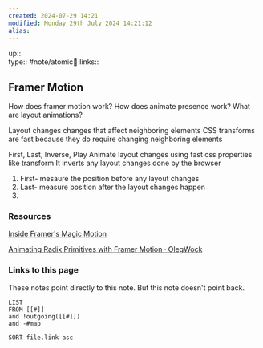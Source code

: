 ```yaml
---
created: 2024-07-29 14:21 
modified: Monday 29th July 2024 14:21:12
alias: 
---
```

up::  
type:: #note/atomic🌳 
links::
## Framer Motion

How does framer motion work?
How does animate presence work?
What are layout animations?

Layout changes
changes that affect neighboring elements
CSS transforms are fast because they do require changing neighboring elements

First, Last, Inverse, Play
Animate layout changes using fast css properties like transform
It inverts any layout changes done by the browser
1. First- mesaure the position before any layout changes
2. Last- measure position after the layout changes happen
3. 


### Resources
[Inside Framer's Magic Motion](https://www.nan.fyi/magic-motion)

[Animating Radix Primitives with Framer Motion · OlegWock](https://sinja.io/blog/animating-radix-primitives-with-framer-motion)

### Links to this page
These notes point directly to this note. But this note doesn't point back.
```dataview
LIST
FROM [[#]]
and !outgoing([[#]])
and -#map

SORT file.link asc
```



